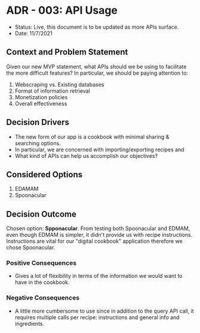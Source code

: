 # ADR - 003: API Usage

* Status: Live, this document is to be updated as more APIs surface.
* Date: 11/7/2021

## Context and Problem Statement

Given our new MVP statement, what APIs should we be using to facilitate the more difficult features? In particular, we should be paying attention to:
1. Webscraping vs. Existing databases
2. Format of information retrieval
3. Monetization policies
4. Overall effectiveness

## Decision Drivers 

* The new form of our app is a cookbook with minimal sharing & searching options.
* In particular, we are concerned with importing/exporting recipes and 
* What kind of APIs can help us accomplish our objectives?

## Considered Options

1. EDAMAM
2. Spoonacular

## Decision Outcome

Chosen option: **Spponacular**. From testing both Spoonacular and EDMAM, even though EDMAM is simpler, it didn't provide us with recipe instructions. Instructions are vital for our "digital cookbook" application therefore we chose Spoonacular.

### Positive Consequences 

*  Gives a lot of flexibility in terms of the information we would want to have in the cookbook.

### Negative Consequences

* A little more cumbersome to use since in addition to the query API call, it requires multiple calls per recipe: instructions and general info and ingredients.
